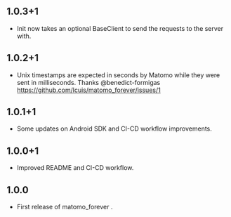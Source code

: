 ## 1.0.3+1

* Init now takes an optional BaseClient to send the requests to the server with.

## 1.0.2+1

* Unix timestamps are expected in seconds by Matomo while they were sent in milliseconds. Thanks @benedict-formigas https://github.com/lcuis/matomo_forever/issues/1

## 1.0.1+1

* Some updates on Android SDK and CI-CD workflow improvements.

## 1.0.0+1

* Improved README and CI-CD workflow.

## 1.0.0

* First release of matomo_forever .

